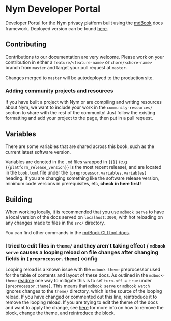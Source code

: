 # Nym Developer Portal
Developer Portal for the Nym privacy platform built using the [mdBook](https://rust-lang.github.io/mdBook/) docs framework. Deployed version can be found [here](https://nymtech.net/developers).

## Contributing
Contributions to our documentation are very welcome. Please work on your contribution in either a `feature/<feature-name>` or `chore/<chore-name>` branch from `master` and target your pull request at `master`.

Changes merged to `master` will be autodeployed to the production site.

### Adding community projects and resources
If you have built a project with Nym or are compiling and writing resources about Nym, we want to include your work in the `community-resources/` section to share with the rest of the community! Just follow the existing formatting and add your project to the page, then put in a pull request.

## Variables
There are some variables that are shared across this book, such as the current latest software version.

Variables are denoted in the `.md` files wrapped in `{{}}` (e.g `{{platform_release_version}}` is the most recent release), and are located in the `book.toml` file under the `[preprocessor.variables.variables]` heading. If you are changing something like the software release version, minimum code versions in prerequisites, etc, **check in here first!**

## Building
When working locally, it is recommended that you use `mdbook serve` to have a local version of the docs served on `localhost:3000`, with hot reloading on any changes made to files in the `src/` directory.

You can find other commands in the [mdBook CLI tool docs](https://rust-lang.github.io/mdBook/cli/index.html).

### I tried to edit files in `theme/` and they aren't taking effect / `mdbook serve` causes a looping reload on file changes after changing fields in `[preprocessor.theme]` config

Looping reload is a known issue with the `mdbook-theme` preprocessor used for the table of contents and layout of these docs. As outlined in the `mdbook-theme` [readme](https://github.com/zjp-CN/mdbook-theme#avoid-repeating-call-on-this-tool-when-mdbook-watch) one way to mitigate this is to set `turn-off = true` under `[preprocessor.theme]`. This means that `mdbook serve` or `mdbook watch` ignores changes to the `theme/` directory, which is the source of the looping reload. If you have changed or commented out this line, reintroduce it to remove the looping reload. If you are trying to edit the theme of the docs and want to apply the change, see [here](https://github.com/zjp-CN/mdbook-theme#avoid-repeating-call-on-this-tool-when-mdbook-watch) for more info on how to remove the block, change the theme, and reintroduce the block.
